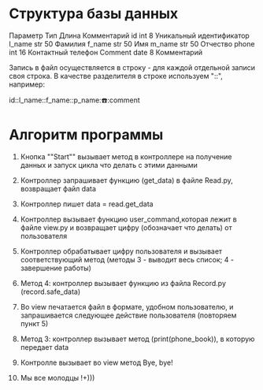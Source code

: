 # Структура базы данных #

Параметр	Тип	    Длина	    Комментарий
id	        int	    8           Уникальный идентификатор 
l_name	    str	    50	        Фамилия
f_name	    str	    50	        Имя
m_name	    str	    50	        Отчество
phone	    int	    16	        Контактный телефон
Comment	    date    8	        Комментарий

Запись в файл осуществляется в строку - для каждой отдельной записи своя строка. В качестве разделителя в строке используем "::", например:

id::l_name::f_name::p_name::phone::comment

# Алгоритм программы #

1. Кнопка ""Start"" вызывает метод в контроллере на получение данных и запуск цикла что делать с этими данными

2. Контроллер запрашивает функцию (get_data) в файле Read.py, возвращает файл data

3. Контроллер пишет data = read.get_data

4. Контроллер вызывает функцию user_command,которая лежит в файле view.py и возвращает цифру (обозначает что делать) от пользователя

5. Контроллер обрабатывает цифру пользователя и вызывает соответствующий метод (методы 3 - выводит весь список; 4 - завершение работы)

6. Метод 4: контроллер вызывает функцию из файла Record.py (record.safe_data)

7. Во view печатается файл в формате, удобном пользователю, и запрашивается следующее действие пользователя (повторяем пункт 5)

8. Метод 3: контроллер вызывает метод (print(phone_book)), в которую передает data

9. Контролле вызывает во view метод Bye, bye!

10. Мы все молодцы !+)))